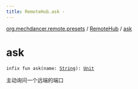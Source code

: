```yaml
---
title: RemoteHub.ask - 
---
```


[org.mechdancer.remote.presets](../index.html) / [RemoteHub](index.html) / [ask](./ask.html)

# ask

`infix fun ask(name: `[`String`](https://kotlinlang.org/api/latest/jvm/stdlib/kotlin/-string/index.html)`): `[`Unit`](https://kotlinlang.org/api/latest/jvm/stdlib/kotlin/-unit/index.html)

主动询问一个远端的端口


